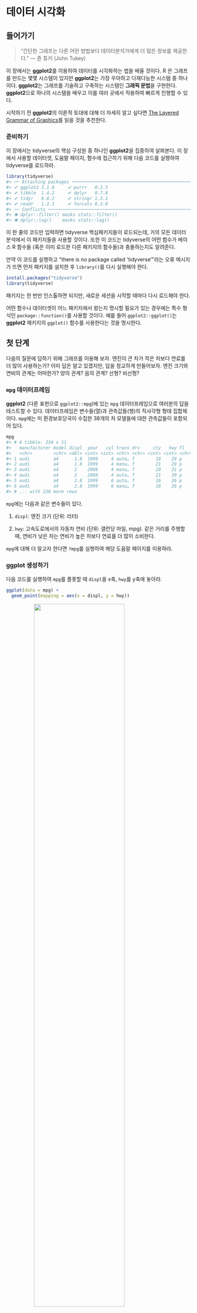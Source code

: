 
# 데이터 시각화

## 들어가기

> “간단한 그래프는 다른 어떤 방법보다 데이터분석가에게 
> 더 많은 정보를 제공한다.” — 죤 튜키 (John Tukey)


이 장에서는 **ggplot2**를 이용하여 데이터를 시각화하는 법을 배울 것이다. R 은 그래프를 만드는 몇몇 시스템이 있지만 **ggplot2**는 가장 우아하고 다재다능한 시스템 중 하나이다. **ggplot2**는 그래프를 기술하고 구축하는 시스템인 **그래픽 문법**을 구현한다. **ggplot2**으로 하나의 시스템을 배우고 이를 여러 곳에서 적용하여 빠르게 진행할 수 있다. 

시작하기 전 **ggplot2**의 이론적 토대에 대해 더 자세히 알고 싶다면 [The Layered Grammar of Graphics](http://vita.had.co.nz/papers/layered-grammar.pdf)를 읽을 것을 추천한다.  

### 준비하기

이 장에서는 tidyverse의 핵심 구성원 중 하나인 **ggplot2**을 집중하여 살펴본다. 이 장에서 사용할 데이터셋, 도움말 페이지, 함수에 접근하기 위해 다음 코드를 실행하여 tidyverse를 로드하라.  


```r
library(tidyverse)
#> ── Attaching packages ────────────────────────────────────────────────────────────────────────────────── tidyverse 1.2.1 ──
#> ✔ ggplot2 3.1.0     ✔ purrr   0.2.5
#> ✔ tibble  1.4.2     ✔ dplyr   0.7.8
#> ✔ tidyr   0.8.2     ✔ stringr 1.3.1
#> ✔ readr   1.2.1     ✔ forcats 0.3.0
#> ── Conflicts ───────────────────────────────────────────────────────────────────────────────────── tidyverse_conflicts() ──
#> ✖ dplyr::filter() masks stats::filter()
#> ✖ dplyr::lag()    masks stats::lag()
```

이 한 줄의 코드만 입력하면 tidyverse 핵심패키지들이 로드되는데, 거의 모든 데이터 분석에서 이 패키지들을 사용할 것이다. 또한 이 코드는 tidyverse의 어떤 함수가 베이스 R 함수들 (혹은 이미 로드한 다른 패키지의 함수들)과 충돌하는지도 알려준다. 

만약 이 코드를 실행하고 "there is no package called 'tidyverse’"라는 오류 메시지가 뜨면 먼저 패키지를 설치한 후 `library()`를 다시 실행해야 한다. 


```r
install.packages("tidyverse")
library(tidyverse)
```

패키지는 한 번만 인스톨하면 되지만, 새로운 세션을 시작할 때마다 다시 로드해야 한다. 

어떤 함수나 데이터셋이 어느 패키지에서 왔는지 명시할 필요가 있는 경우에는 특수 형식인 `package::function()`를 사용할 것이다. 예를 들어 `ggplot2::ggplot()`는 **ggplot2** 패키지의 `ggplot()` 함수를 사용한다는 것을 명시한다. 

## 첫 단계

다음의 질문에 답하기 위해 그래프를 이용해 보자. 엔진이 큰 차가 작은 차보다 연료를 더 많이 사용하는가? 이미 답은 알고 있겠지만, 답을 정교하게 만들어보자. 엔진 크기와 연비의 관계는 어떠한가? 양의 관계? 음의 관계? 선형? 비선형? 

### `mpg` 데이터프레임

**ggplot2** (다른 표현으로 `ggplot2::mpg`)에 있는 `mpg` 데이터프레임으로 여러분의 답을 테스트할 수 있다. 데이터프레임은 변수들(열)과 관측값들(행)의 직사각형 형태 집합체이다. `mpg`에는 미 환경보호당국이 수집한 38개의 차 모델들에 대한 관측값들이 포함되어 있다. 


```r
mpg
#> # A tibble: 234 x 11
#>   manufacturer model displ  year   cyl trans drv     cty   hwy fl    class
#>   <chr>        <chr> <dbl> <int> <int> <chr> <chr> <int> <int> <chr> <chr>
#> 1 audi         a4      1.8  1999     4 auto… f        18    29 p     comp…
#> 2 audi         a4      1.8  1999     4 manu… f        21    29 p     comp…
#> 3 audi         a4      2    2008     4 manu… f        20    31 p     comp…
#> 4 audi         a4      2    2008     4 auto… f        21    30 p     comp…
#> 5 audi         a4      2.8  1999     6 auto… f        16    26 p     comp…
#> 6 audi         a4      2.8  1999     6 manu… f        18    26 p     comp…
#> # ... with 228 more rows
```

`mpg`에는 다음과 같은 변수들이 있다. 

1. `displ`: 엔진 크기 (단위: 리터) 

1. `hwy`: 고속도로에서의 자동차 연비 (단위: 갤런당 마일, mpg). 같은 거리를 주행할 때, 연비가 낮은 차는 연비가 높은 차보다 연료를 더 많이 소비한다. 

`mpg`에 대해 더 알고자 한다면 `?mpg`를 실행하여 해당 도움말 페이지를 이용하라. 

### ggplot 생성하기

다음 코드를 실행하여 `mpg`를 플롯할 때 `displ`을 x축, `hwy`를 y축에 놓아라. 


```r
ggplot(data = mpg) + 
  geom_point(mapping = aes(x = displ, y = hwy))
```

<img src="visualize_files/figure-html/unnamed-chunk-4-1.png" width="70%" style="display: block; margin: auto;" />

이 플롯은 엔진 크기(`displ`)와 연비(`hwy`) 사이에 음의 관계가 있음을 보여준다. 다른 말로 하면 엔진이 큰 차들은 연료를 더 많이 사용한다. 이제 연비와 엔진 크기에 대한 여러분의 가설이 확인되거나 반증되었는가? 

 

**ggplot2**에서는 `ggplot()` 함수로 플롯을 시작한다. `ggplot()`을 하면 레이어를 추가시킬 수 있는 좌표 시스템이 생성된다. `ggplot()`의 첫 번째 인수는 그래프에서 사용할 데이터셋이다. 따라서 `ggplot(data = mpg)`를 하면 빈 그래프가 생성되지만, 그리 흥미로운 것이 아니므로 생략하겠다. 

 

그래프는 `ggplot()`에 레이어를 하나 이상 추가해서 완성된다. 함수 `geom_point()`는 플롯에 점 레이어를 추가하여 산점도를 생성한다. **ggplot2**에는 많은 geom 함수가 있는데, 각각은 플롯에 다른 유형의 레이어를 추가한다. 이 장에서 이 많은 함수를 모두 배울 것이다. 

 

**ggplot2**의 각각의 geom 함수에는 매핑 인수가 있다. 이 인수는 데이터셋의 변수들이 시각적 속성으로 어떻게 매핑될 지를 정의한다. 이 인수는 항상 `aes()`와 쌍을 이루는데, `aes()`의 `x, y` 인수는 x, y축으로 매핑될 변수를 지정한다. **ggplot2**는 매핑된 변수를 데이터 인수(우리 경우엔 `mpg`)에서 찾는다. 

### 그래프 작성 탬플릿

이제 이 코드를 **ggplot2**로 그래프를 만드는, 재사용 가능한 템플릿으로 바꿔보자. 그래프를 만들려면 다음의 코드에서 괄호 안의 부분을 해당되는 데이터셋, geom함수나 매핑모음으로 바꾸라. 


```r
ggplot(data = <DATA>) + 
  <GEOM_FUNCTION>(mapping = aes(<MAPPINGS>))
```

이 장의 나머지 부분에서는 이 템플릿을 완성하고 확장하여 다른 유형의 그래프들을 만드는 법을 살펴볼 것이다. `<MAPPINGS>` 부분부터 시작해보자. 


### 연습문제

1. `ggplot(data = mpg)`을 실행하라. 무엇이 나타나는가? 

1. `mpg`는 행이 몇 개인가? 열은 몇 개인가? 

1. `drv` 변수는 무엇을 나타내는가? `?mpg`로 도움말 페이지를 참고하여 알아보자. 

1. `hwy` 대 **cyl`의 산점도를 만들어라. 

1. `class` 대 `drv` 산점도를 만들면 어떻게 되는가? 이 플롯이 유용하지 않은 이유는 무엇인가? 

## Aesthetic mappings

> "그래프는 전혀 예상하지 못한 것을 보여줄 때 가장 큰 가치가 있다." - 죤 튜키

다음 플롯에서 한 그룹의 포인트들은(빨간색으로 강조) 선형 추세를 벗어나는 것 처럼 보인다. 이 차들은 예상한 것보다 더 높은 연비를 가진다. 이 차들을 어떻게 설명할 수 있을까?  


<img src="visualize_files/figure-html/unnamed-chunk-6-1.png" width="70%" style="display: block; margin: auto;" />

이 차들은 하이브리드 차라고 가설을 세워보자. 이 가설을 검정하는 방법으로 각 차의 <코드체>class</코드체> 값을 살펴보는 방법이 있다. <코드체>mpg</코드체> 데이터셋의 <코드체>class</코드체> 변수는 차를 소형, 중형, SUV 같은 그룹으로 분류한다. 이상점들이 하이브리드 차들이라면 소형이나 경차로 분류되었을 것이다. (이 데이터들은 하이브리드 트럭이나 SUV가 대중화되기 전에 수집되었음을 염두에 두자.) 

<코드체>class</코드체> 같은 세 번째 변수를 **aesthetics(aesthetic)**에 매핑하여 이차원 산점도에 추가할 수도 있다. aesthetics은 플롯에 객체들의 시각적 속성이다. aesthetics에는 포인트의 크기, 모양, 색상 같은 것들이 포함된다. aesthetics 속성 값을 변경하여 점을 (아래와 같이) 다른 방법으로 표시할 수 있다. 데이터를 설명할 때 ’값’이라는 용어를 이미 사용했으므로 aesthetics 속성을 설명할 때는 단어 ’수준(level)’이라는 용어를 사용하자. 여기에서는 크기, 모양, 색상의 수준을 변경하여 다음과 같이 점을 작게 혹은 삼각형이나 파란색으로 만들었다. 


<img src="visualize_files/figure-html/unnamed-chunk-7-1.png" width="70%" style="display: block; margin: auto;" />

플롯의 aesthetics를 데이터셋의 변수들에 매핑해서 데이터에 대한 정보를 전달할 수 있다. 예를 들어 점의 색상을 <코드체>class</코드체> 변수에 매핑하여 각 차의 차종을 나타낼 수 있다. 


```r
ggplot(data = mpg) + 
  geom_point(mapping = aes(x = displ, y = hwy, color = class))
```

<img src="visualize_files/figure-html/unnamed-chunk-8-1.png" width="70%" style="display: block; margin: auto;" />

(해들리처럼 영국식 영어를 선호한다면 <코드체>color</코드체> 대신 </코드체>colour</코드체>를 사용할 수도 있다.) 

aesthetics을 변수에 매핑하기 위해서는 <코드체>aes()</코드체> 내부에서 aesthetics 이름을 변수 이름과 연결해야 한다. **ggplot2**는 변수의 고유한 값에 aesthetics의 고유한 수준(여기서는 고유한 색상)을 자동으로 지정하는데, 이 과정을 **스케일링 (scaling)**이라고 한다. **ggplot2**는 어떤 수준이 어떤 값에 해당하는지를 설명하는 범례도 추가한다. 

플롯의 색상들을 보면 이상점 중 다수가 2인승 차임을 보여준다. 이 차들은 하이브리드 차가 아닌 것 같고, 놀랍게도 스포츠카들이다! 스포츠카들은 SUV와 픽업트럭처럼 엔진이 크지만, 차체가 중형차나 소형차처럼 작아서 연비가 좋다. 다시 생각해보면 이 차들은 엔진 크기가 컸기 때문에 하이브리드일 가능성이 낮다. 

위의 예제에서 <코드체>class</코드체> 변수를 색상 aesthetics에 매핑했지만 이 변수를 같은 방법으로 크기 aesthetics에 매핑할 수도 있다. 이 경우, 각 포인트의 정확한 크기는 차종을 나타낼 것이다. 여기서 **경고**가 뜨는데, 비순서 변수 (<코드체>class</코드체>)를 순서형 aesthetics (<코드체>size</코드체>)로 매핑하는 것은 좋은 생각이 아니기 때문이다. 


```r
ggplot(data = mpg) + 
  geom_point(mapping = aes(x = displ, y = hwy, size = class))
#> Warning: Using size for a discrete variable is not advised.
```

<img src="visualize_files/figure-html/unnamed-chunk-9-1.png" width="70%" style="display: block; margin: auto;" />

<코드체>class</코드체>를 **alpha** 심미성에 매핑할 수도 있었는데, 이는 포인트의 투명도 혹은 모양을 제어한다.


```r
# Left
ggplot(data = mpg) + 
  geom_point(mapping = aes(x = displ, y = hwy, alpha = class))

# Right
ggplot(data = mpg) + 
  geom_point(mapping = aes(x = displ, y = hwy, shape = class))
```

<img src="visualize_files/figure-html/unnamed-chunk-10-1.png" width="50%" /><img src="visualize_files/figure-html/unnamed-chunk-10-2.png" width="50%" />

What happened to the SUVs? ggplot2 will only use six shapes at a time. By default, additional groups will go unplotted when you use the shape aesthetic.

For each aesthetic, you use `aes()` to associate the name of the aesthetic with a variable to display. The `aes()` function gathers together each of the aesthetic mappings used by a layer and passes them to the layer's mapping argument. The syntax highlights a useful insight about `x` and `y`: the x and y locations of a point are themselves aesthetics, visual properties that you can map to variables to display information about the data. 

Once you map an aesthetic, ggplot2 takes care of the rest. It selects a reasonable scale to use with the aesthetic, and it constructs a legend that explains the mapping between levels and values. For x and y aesthetics, ggplot2 does not create a legend, but it creates an axis line with tick marks and a label. The axis line acts as a legend; it explains the mapping between locations and values.

You can also _set_ the aesthetic properties of your geom manually. For example, we can make all of the points in our plot blue:


```r
ggplot(data = mpg) + 
  geom_point(mapping = aes(x = displ, y = hwy), color = "blue")
```

<img src="visualize_files/figure-html/unnamed-chunk-11-1.png" width="70%" style="display: block; margin: auto;" />

Here, the color doesn't convey information about a variable, but only changes the appearance of the plot. To set an aesthetic manually, set the aesthetic by name as an argument of your geom function; i.e. it goes _outside_ of `aes()`. You'll need to pick a level that makes sense for that aesthetic:

* The name of a color as a character string.

* The size of a point in mm.

* The shape of a point as a number, as shown in Figure \@ref(fig:shapes).

<div class="figure" style="text-align: center">
<img src="visualize_files/figure-html/shapes-1.png" alt="R has 25 built in shapes that are identified by numbers. There are some seeming duplicates: for example, 0, 15, and 22 are all squares. The difference comes from the interaction of the `colour` and `fill` aesthetics. The hollow shapes (0--14) have a border determined by `colour`; the solid shapes (15--18) are filled with `colour`; the filled shapes (21--24) have a border of `colour` and are filled with `fill`." width="75%" />
<p class="caption">(\#fig:shapes)R has 25 built in shapes that are identified by numbers. There are some seeming duplicates: for example, 0, 15, and 22 are all squares. The difference comes from the interaction of the `colour` and `fill` aesthetics. The hollow shapes (0--14) have a border determined by `colour`; the solid shapes (15--18) are filled with `colour`; the filled shapes (21--24) have a border of `colour` and are filled with `fill`.</p>
</div>

### Exercises

1.  What's gone wrong with this code? Why are the points not blue?

    
    ```r
    ggplot(data = mpg) + 
      geom_point(mapping = aes(x = displ, y = hwy, color = "blue"))
    ```
    
    <img src="visualize_files/figure-html/unnamed-chunk-12-1.png" width="70%" style="display: block; margin: auto;" />
    
1.  Which variables in `mpg` are categorical? Which variables are continuous? 
    (Hint: type `?mpg` to read the documentation for the dataset). How
    can you see this information when you run `mpg`?

1.  Map a continuous variable to `color`, `size`, and `shape`. How do
    these aesthetics behave differently for categorical vs. continuous
    variables? 
    
1.  What happens if you map the same variable to multiple aesthetics? 

1.  What does the `stroke` aesthetic do? What shapes does it work with?
    (Hint: use `?geom_point`)
    
1.  What happens if you map an aesthetic to something other than a variable 
    name, like `aes(colour = displ < 5)`?  Note, you'll also need to specify x and y.

## Common problems

As you start to run R code, you're likely to run into problems. Don't worry --- it happens to everyone. I have been writing R code for years, and every day I still write code that doesn't work! 

Start by carefully comparing the code that you're running to the code in the book. R is extremely picky, and a misplaced character can make all the difference. Make sure that every `(` is matched with a `)` and every `"` is paired with another `"`. Sometimes you'll run the code and nothing happens. Check the left-hand of your console: if it's a `+`, it means that R doesn't think you've typed a complete expression and it's waiting for you to finish it. In this case, it's usually easy to start from scratch again by pressing ESCAPE to abort processing the current command.

One common problem when creating ggplot2 graphics is to put the `+` in the wrong place: it has to come at the end of the line, not the start. In other words, make sure you haven't accidentally written code like this:

```R
ggplot(data = mpg) 
+ geom_point(mapping = aes(x = displ, y = hwy))
```

If you're still stuck, try the help. You can get help about any R function by running `?function_name` in the console, or selecting the function name and pressing F1 in RStudio. Don't worry if the help doesn't seem that helpful - instead skip down to the examples and look for code that matches what you're trying to do.

If that doesn't help, carefully read the error message. Sometimes the answer will be buried there! But when you're new to R, the answer might be in the error message but you don't yet know how to understand it. Another great tool is Google: try googling the error message, as it's likely someone else has had the same problem, and has gotten help online.

## Facets

One way to add additional variables is with aesthetics. Another way, particularly useful for categorical variables, is to split your plot into __facets__, subplots that each display one subset of the data. 

To facet your plot by a single variable, use `facet_wrap()`. The first argument of `facet_wrap()` should be a formula, which you create with `~` followed by a variable name (here "formula" is the name of a data structure in R, not a synonym for "equation"). The variable that you pass to `facet_wrap()` should be discrete. 


```r
ggplot(data = mpg) + 
  geom_point(mapping = aes(x = displ, y = hwy)) + 
  facet_wrap(~ class, nrow = 2)
```

<img src="visualize_files/figure-html/unnamed-chunk-13-1.png" width="70%" style="display: block; margin: auto;" />

To facet your plot on the combination of two variables, add `facet_grid()` to your plot call. The first argument of `facet_grid()` is also a formula. This time the formula should contain two variable names separated by a `~`. 


```r
ggplot(data = mpg) + 
  geom_point(mapping = aes(x = displ, y = hwy)) + 
  facet_grid(drv ~ cyl)
```

<img src="visualize_files/figure-html/unnamed-chunk-14-1.png" width="70%" style="display: block; margin: auto;" />

If you prefer to not facet in the rows or columns dimension, use a `.` instead of a variable name, e.g. `+ facet_grid(. ~ cyl)`.

### Exercises

1.  What happens if you facet on a continuous variable?

1.  What do the empty cells in plot with `facet_grid(drv ~ cyl)` mean?
    How do they relate to this plot?
    
    
    ```r
    ggplot(data = mpg) + 
      geom_point(mapping = aes(x = drv, y = cyl))
    ```

1.  What plots does the following code make? What does `.` do?

    
    ```r
    ggplot(data = mpg) + 
      geom_point(mapping = aes(x = displ, y = hwy)) +
      facet_grid(drv ~ .)
    
    ggplot(data = mpg) + 
      geom_point(mapping = aes(x = displ, y = hwy)) +
      facet_grid(. ~ cyl)
    ```

1.  Take the first faceted plot in this section:

    
    ```r
    ggplot(data = mpg) + 
      geom_point(mapping = aes(x = displ, y = hwy)) + 
      facet_wrap(~ class, nrow = 2)
    ```
    
    What are the advantages to using faceting instead of the colour aesthetic?
    What are the disadvantages? How might the balance change if you had a 
    larger dataset?
    
1.  Read `?facet_wrap`. What does `nrow` do? What does `ncol` do? What other
    options control the layout of the individual panels? Why doesn't
    `facet_grid()` have `nrow` and `ncol` arguments?

1.  When using `facet_grid()` you should usually put the variable with more
    unique levels in the columns. Why?

## Geometric objects

How are these two plots similar? 

<img src="visualize_files/figure-html/unnamed-chunk-18-1.png" width="50%" /><img src="visualize_files/figure-html/unnamed-chunk-18-2.png" width="50%" />

Both plots contain the same x variable, the same y variable, and both describe the same data. But the plots are not identical. Each plot uses a different visual object to represent the data. In ggplot2 syntax, we say that they use different __geoms__.

A __geom__ is the geometrical object that a plot uses to represent data. People often describe plots by the type of geom that the plot uses. For example, bar charts use bar geoms, line charts use line geoms, boxplots use boxplot geoms, and so on. Scatterplots break the trend; they use the point geom. As we see above, you can use different geoms to plot the same data. The plot on the left uses the point geom, and the plot on the right uses the smooth geom, a smooth line fitted to the data. 

To change the geom in your plot, change the geom function that you add to `ggplot()`. For instance, to make the plots above, you can use this code:


```r
# left
ggplot(data = mpg) + 
  geom_point(mapping = aes(x = displ, y = hwy))

# right
ggplot(data = mpg) + 
  geom_smooth(mapping = aes(x = displ, y = hwy))
```

Every geom function in ggplot2 takes a `mapping` argument. However, not every aesthetic works with every geom. You could set the shape of a point, but you couldn't set the "shape" of a line. On the other hand, you _could_ set the linetype of a line. `geom_smooth()` will draw a different line, with a different linetype, for each unique value of the variable that you map to linetype.


```r
ggplot(data = mpg) + 
  geom_smooth(mapping = aes(x = displ, y = hwy, linetype = drv))
```

<img src="visualize_files/figure-html/unnamed-chunk-20-1.png" width="70%" style="display: block; margin: auto;" />

Here `geom_smooth()` separates the cars into three lines based on their `drv` value, which describes a car's drivetrain. One line describes all of the points with a `4` value, one line describes all of the points with an `f` value, and one line describes all of the points with an `r` value. Here, `4` stands for four-wheel drive, `f` for front-wheel drive, and `r` for rear-wheel drive.

If this sounds strange, we can make it more clear by overlaying the lines on top of the raw data and then coloring everything according to `drv`. 

<img src="visualize_files/figure-html/unnamed-chunk-21-1.png" width="70%" style="display: block; margin: auto;" />

Notice that this plot contains two geoms in the same graph! If this makes you excited, buckle up. We will learn how to place multiple geoms in the same plot very soon.

ggplot2 provides over 30 geoms, and extension packages provide even more (see <https://www.ggplot2-exts.org> for a sampling). The best way to get a comprehensive overview is the ggplot2 cheatsheet, which you can find at <http://rstudio.com/cheatsheets>. To learn more about any single geom, use help: `?geom_smooth`.

Many geoms, like `geom_smooth()`, use a single geometric object to display multiple rows of data. For these geoms, you can set the `group` aesthetic to a categorical variable to draw multiple objects. ggplot2 will draw a separate object for each unique value of the grouping variable. In practice, ggplot2 will automatically group the data for these geoms whenever you map an aesthetic to a discrete variable (as in the `linetype` example). It is convenient to rely on this feature because the group aesthetic by itself does not add a legend or distinguishing features to the geoms.


```r
ggplot(data = mpg) +
  geom_smooth(mapping = aes(x = displ, y = hwy))
              
ggplot(data = mpg) +
  geom_smooth(mapping = aes(x = displ, y = hwy, group = drv))
    
ggplot(data = mpg) +
  geom_smooth(
    mapping = aes(x = displ, y = hwy, color = drv),
    show.legend = FALSE
  )
```

<img src="visualize_files/figure-html/unnamed-chunk-22-1.png" width="33%" /><img src="visualize_files/figure-html/unnamed-chunk-22-2.png" width="33%" /><img src="visualize_files/figure-html/unnamed-chunk-22-3.png" width="33%" />

To display multiple geoms in the same plot, add multiple geom functions to `ggplot()`:


```r
ggplot(data = mpg) + 
  geom_point(mapping = aes(x = displ, y = hwy)) +
  geom_smooth(mapping = aes(x = displ, y = hwy))
```

<img src="visualize_files/figure-html/unnamed-chunk-23-1.png" width="70%" style="display: block; margin: auto;" />

This, however, introduces some duplication in our code. Imagine if you wanted to change the y-axis to display `cty` instead of `hwy`. You'd need to change the variable in two places, and you might forget to update one. You can avoid this type of repetition by passing a set of mappings to `ggplot()`. ggplot2 will treat these mappings as global mappings that apply to each geom in the graph.  In other words, this code will produce the same plot as the previous code:


```r
ggplot(data = mpg, mapping = aes(x = displ, y = hwy)) + 
  geom_point() + 
  geom_smooth()
```

If you place mappings in a geom function, ggplot2 will treat them as local mappings for the layer. It will use these mappings to extend or overwrite the global mappings _for that layer only_. This makes it possible to display different aesthetics in different layers.


```r
ggplot(data = mpg, mapping = aes(x = displ, y = hwy)) + 
  geom_point(mapping = aes(color = class)) + 
  geom_smooth()
```

<img src="visualize_files/figure-html/unnamed-chunk-25-1.png" width="70%" style="display: block; margin: auto;" />

You can use the same idea to specify different `data` for each layer. Here, our smooth line displays just a subset of the `mpg` dataset, the subcompact cars. The local data argument in `geom_smooth()` overrides the global data argument in `ggplot()` for that layer only.


```r
ggplot(data = mpg, mapping = aes(x = displ, y = hwy)) + 
  geom_point(mapping = aes(color = class)) + 
  geom_smooth(data = filter(mpg, class == "subcompact"), se = FALSE)
```

<img src="visualize_files/figure-html/unnamed-chunk-26-1.png" width="70%" style="display: block; margin: auto;" />

(You'll learn how `filter()` works in the chapter on data transformations: for now, just know that this command selects only the subcompact cars.)

### Exercises

1.  What geom would you use to draw a line chart? A boxplot? 
    A histogram? An area chart?

1.  Run this code in your head and predict what the output will look like.
    Then, run the code in R and check your predictions.
    
    
    ```r
    ggplot(data = mpg, mapping = aes(x = displ, y = hwy, color = drv)) + 
      geom_point() + 
      geom_smooth(se = FALSE)
    ```

1.  What does `show.legend = FALSE` do?  What happens if you remove it?  
    Why do you think I used it earlier in the chapter?

1.  What does the `se` argument to `geom_smooth()` do?


1.  Will these two graphs look different? Why/why not?

    
    ```r
    ggplot(data = mpg, mapping = aes(x = displ, y = hwy)) + 
      geom_point() + 
      geom_smooth()
    
    ggplot() + 
      geom_point(data = mpg, mapping = aes(x = displ, y = hwy)) + 
      geom_smooth(data = mpg, mapping = aes(x = displ, y = hwy))
    ```

1.  Recreate the R code necessary to generate the following graphs.
    
    <img src="visualize_files/figure-html/unnamed-chunk-29-1.png" width="50%" /><img src="visualize_files/figure-html/unnamed-chunk-29-2.png" width="50%" /><img src="visualize_files/figure-html/unnamed-chunk-29-3.png" width="50%" /><img src="visualize_files/figure-html/unnamed-chunk-29-4.png" width="50%" /><img src="visualize_files/figure-html/unnamed-chunk-29-5.png" width="50%" /><img src="visualize_files/figure-html/unnamed-chunk-29-6.png" width="50%" />

## Statistical transformations

Next, let's take a look at a bar chart. Bar charts seem simple, but they are interesting because they reveal something subtle about plots. Consider a basic bar chart, as drawn with `geom_bar()`. The following chart displays the total number of diamonds in the `diamonds` dataset, grouped by `cut`. The `diamonds` dataset comes in ggplot2 and contains information about ~54,000 diamonds, including the `price`, `carat`, `color`, `clarity`, and `cut` of each diamond. The chart shows that more diamonds are available with high quality cuts than with low quality cuts. 


```r
ggplot(data = diamonds) + 
  geom_bar(mapping = aes(x = cut))
```

<img src="visualize_files/figure-html/unnamed-chunk-30-1.png" width="70%" style="display: block; margin: auto;" />

On the x-axis, the chart displays `cut`, a variable from `diamonds`. On the y-axis, it displays count, but count is not a variable in `diamonds`! Where does count come from? Many graphs, like scatterplots, plot the raw values of your dataset. Other graphs, like bar charts, calculate new values to plot:

* bar charts, histograms, and frequency polygons bin your data 
  and then plot bin counts, the number of points that fall in each bin.

* smoothers fit a model to your data and then plot predictions from the
  model.

* boxplots compute a robust summary of the distribution and then display a 
  specially formatted box.

The algorithm used to calculate new values for a graph is called a __stat__, short for statistical transformation. The figure below describes how this process works with `geom_bar()`.

<img src="images/visualization-stat-bar.png" width="100%" style="display: block; margin: auto;" />

You can learn which stat a geom uses by inspecting the default value for the `stat` argument. For example, `?geom_bar` shows that the default value for `stat` is "count", which means that `geom_bar()` uses `stat_count()`. `stat_count()` is documented on the same page as `geom_bar()`, and if you scroll down you can find a section called "Computed variables". That describes how it computes two new variables: `count` and `prop`.

You can generally use geoms and stats interchangeably. For example, you can recreate the previous plot using `stat_count()` instead of `geom_bar()`:


```r
ggplot(data = diamonds) + 
  stat_count(mapping = aes(x = cut))
```

<img src="visualize_files/figure-html/unnamed-chunk-32-1.png" width="70%" style="display: block; margin: auto;" />

This works because every geom has a default stat; and every stat has a default geom. This means that you can typically use geoms without worrying about the underlying statistical transformation. There are three reasons you might need to use a stat explicitly:

1.  You might want to override the default stat. In the code below, I change 
    the stat of `geom_bar()` from count (the default) to identity. This lets 
    me map the height of the bars to the raw values of a $y$ variable. 
    Unfortunately when people talk about bar charts casually, they might be
    referring to this type of bar chart, where the height of the bar is already
    present in the data, or the previous bar chart where the height of the bar
    is generated by counting rows.
    
    
    ```r
    demo <- tribble(
      ~cut,         ~freq,
      "Fair",       1610,
      "Good",       4906,
      "Very Good",  12082,
      "Premium",    13791,
      "Ideal",      21551
    )
    
    ggplot(data = demo) +
      geom_bar(mapping = aes(x = cut, y = freq), stat = "identity")
    ```
    
    <img src="visualize_files/figure-html/unnamed-chunk-33-1.png" width="70%" style="display: block; margin: auto;" />
    
    (Don't worry that you haven't seen `<-` or `tribble()` before. You might be
    able to guess at their meaning from the context, and you'll learn exactly
    what they do soon!)

1.  You might want to override the default mapping from transformed variables
    to aesthetics. For example, you might want to display a bar chart of
    proportion, rather than count:
    
    
    ```r
    ggplot(data = diamonds) + 
      geom_bar(mapping = aes(x = cut, y = ..prop.., group = 1))
    ```
    
    <img src="visualize_files/figure-html/unnamed-chunk-34-1.png" width="70%" style="display: block; margin: auto;" />

    To find the variables computed by the stat, look for the help section
    titled "computed variables".
    
1.  You might want to draw greater attention to the statistical transformation
    in your code. For example, you might use `stat_summary()`, which
    summarises the y values for each unique x value, to draw 
    attention to the summary that you're computing:
    
    
    ```r
    ggplot(data = diamonds) + 
      stat_summary(
        mapping = aes(x = cut, y = depth),
        fun.ymin = min,
        fun.ymax = max,
        fun.y = median
      )
    ```
    
    <img src="visualize_files/figure-html/unnamed-chunk-35-1.png" width="70%" style="display: block; margin: auto;" />
    
ggplot2 provides over 20 stats for you to use. Each stat is a function, so you can get help in the usual way, e.g. `?stat_bin`. To see a complete list of stats, try the ggplot2 cheatsheet.

### Exercises

1.  What is the default geom associated with `stat_summary()`? How could
    you rewrite the previous plot to use that geom function instead of the 
    stat function?

1.  What does `geom_col()` do? How is it different to `geom_bar()`?

1.  Most geoms and stats come in pairs that are almost always used in 
    concert. Read through the documentation and make a list of all the 
    pairs. What do they have in common?

1.  What variables does `stat_smooth()` compute? What parameters control
    its behaviour?

1.  In our proportion bar chart, we need to set `group = 1`. Why? In other
    words what is the problem with these two graphs?
    
    
    ```r
    ggplot(data = diamonds) + 
      geom_bar(mapping = aes(x = cut, y = ..prop..))
    ggplot(data = diamonds) + 
      geom_bar(mapping = aes(x = cut, fill = color, y = ..prop..))
    ```
  

## Position adjustments

There's one more piece of magic associated with bar charts. You can colour a bar chart using either the `colour` aesthetic, or, more usefully, `fill`:


```r
ggplot(data = diamonds) + 
  geom_bar(mapping = aes(x = cut, colour = cut))
ggplot(data = diamonds) + 
  geom_bar(mapping = aes(x = cut, fill = cut))
```

<img src="visualize_files/figure-html/unnamed-chunk-37-1.png" width="50%" /><img src="visualize_files/figure-html/unnamed-chunk-37-2.png" width="50%" />

Note what happens if you map the fill aesthetic to another variable, like `clarity`: the bars are automatically stacked. Each colored rectangle represents a combination of `cut` and `clarity`.


```r
ggplot(data = diamonds) + 
  geom_bar(mapping = aes(x = cut, fill = clarity))
```

<img src="visualize_files/figure-html/unnamed-chunk-38-1.png" width="70%" style="display: block; margin: auto;" />

The stacking is performed automatically by the __position adjustment__ specified by the `position` argument. If you don't want a stacked bar chart, you can use one of three other options: `"identity"`, `"dodge"` or `"fill"`.

*   `position = "identity"` will place each object exactly where it falls in 
    the context of the graph. This is not very useful for bars, because it
    overlaps them. To see that overlapping we either need to make the bars
    slightly transparent by setting `alpha` to a small value, or completely
    transparent by setting `fill = NA`.
    
    
    ```r
    ggplot(data = diamonds, mapping = aes(x = cut, fill = clarity)) + 
      geom_bar(alpha = 1/5, position = "identity")
    ggplot(data = diamonds, mapping = aes(x = cut, colour = clarity)) + 
      geom_bar(fill = NA, position = "identity")
    ```
    
    <img src="visualize_files/figure-html/unnamed-chunk-39-1.png" width="50%" /><img src="visualize_files/figure-html/unnamed-chunk-39-2.png" width="50%" />
    
    The identity position adjustment is more useful for 2d geoms, like points,
    where it is the default.
    
*   `position = "fill"` works like stacking, but makes each set of stacked bars
    the same height. This makes it easier to compare proportions across 
    groups.

    
    ```r
    ggplot(data = diamonds) + 
      geom_bar(mapping = aes(x = cut, fill = clarity), position = "fill")
    ```
    
    <img src="visualize_files/figure-html/unnamed-chunk-40-1.png" width="70%" style="display: block; margin: auto;" />

*   `position = "dodge"` places overlapping objects directly _beside_ one 
    another. This makes it easier to compare individual values.

    
    ```r
    ggplot(data = diamonds) + 
      geom_bar(mapping = aes(x = cut, fill = clarity), position = "dodge")
    ```
    
    <img src="visualize_files/figure-html/unnamed-chunk-41-1.png" width="70%" style="display: block; margin: auto;" />

There's one other type of adjustment that's not useful for bar charts, but it can be very useful for scatterplots. Recall our first scatterplot. Did you notice that the plot displays only 126 points, even though there are 234 observations in the dataset?

<img src="visualize_files/figure-html/unnamed-chunk-42-1.png" width="70%" style="display: block; margin: auto;" />

The values of `hwy` and `displ` are rounded so the points appear on a grid and many points overlap each other. This problem is known as __overplotting__. This arrangement makes it hard to see where the mass of the data is. Are the data points spread equally throughout the graph, or is there one special combination of `hwy` and `displ` that contains 109 values? 

You can avoid this gridding by setting the position adjustment to "jitter".  `position = "jitter"` adds a small amount of random noise to each point. This spreads the points out because no two points are likely to receive the same amount of random noise.


```r
ggplot(data = mpg) + 
  geom_point(mapping = aes(x = displ, y = hwy), position = "jitter")
```

<img src="visualize_files/figure-html/unnamed-chunk-43-1.png" width="70%" style="display: block; margin: auto;" />

Adding randomness seems like a strange way to improve your plot, but while it makes your graph less accurate at small scales, it makes your graph _more_ revealing at large scales. Because this is such a useful operation, ggplot2 comes with a shorthand for `geom_point(position = "jitter")`: `geom_jitter()`.

To learn more about a position adjustment, look up the help page associated with each adjustment: `?position_dodge`, `?position_fill`, `?position_identity`, `?position_jitter`, and `?position_stack`.

### Exercises

1.  What is the problem with this plot? How could you improve it?

    
    ```r
    ggplot(data = mpg, mapping = aes(x = cty, y = hwy)) + 
      geom_point()
    ```
    
    <img src="visualize_files/figure-html/unnamed-chunk-44-1.png" width="70%" style="display: block; margin: auto;" />

1.  What parameters to `geom_jitter()` control the amount of jittering?

1.  Compare and contrast `geom_jitter()` with `geom_count()`.

1.  What's the default position adjustment for `geom_boxplot()`? Create
    a visualisation of the `mpg` dataset that demonstrates it.

## Coordinate systems

Coordinate systems are probably the most complicated part of ggplot2. The default coordinate system is the Cartesian coordinate system where the x and y positions act independently to determine the location of each point. There are a number of other coordinate systems that are occasionally helpful.

*   `coord_flip()` switches the x and y axes. This is useful (for example),
    if you want horizontal boxplots. It's also useful for long labels: it's
    hard to get them to fit without overlapping on the x-axis.
    
    
    ```r
    ggplot(data = mpg, mapping = aes(x = class, y = hwy)) + 
      geom_boxplot()
    ggplot(data = mpg, mapping = aes(x = class, y = hwy)) + 
      geom_boxplot() +
      coord_flip()
    ```
    
    <img src="visualize_files/figure-html/unnamed-chunk-45-1.png" width="50%" /><img src="visualize_files/figure-html/unnamed-chunk-45-2.png" width="50%" />

*   `coord_quickmap()` sets the aspect ratio correctly for maps. This is very
    important if you're plotting spatial data with ggplot2 (which unfortunately
    we don't have the space to cover in this book).

    
    ```r
    nz <- map_data("nz")
    
    ggplot(nz, aes(long, lat, group = group)) +
      geom_polygon(fill = "white", colour = "black")
    
    ggplot(nz, aes(long, lat, group = group)) +
      geom_polygon(fill = "white", colour = "black") +
      coord_quickmap()
    ```
    
    <img src="visualize_files/figure-html/unnamed-chunk-46-1.png" width="50%" /><img src="visualize_files/figure-html/unnamed-chunk-46-2.png" width="50%" />

*   `coord_polar()` uses polar coordinates. Polar coordinates reveal an 
    interesting connection between a bar chart and a Coxcomb chart.
    
    
    ```r
    bar <- ggplot(data = diamonds) + 
      geom_bar(
        mapping = aes(x = cut, fill = cut), 
        show.legend = FALSE,
        width = 1
      ) + 
      theme(aspect.ratio = 1) +
      labs(x = NULL, y = NULL)
    
    bar + coord_flip()
    bar + coord_polar()
    ```
    
    <img src="visualize_files/figure-html/unnamed-chunk-47-1.png" width="50%" /><img src="visualize_files/figure-html/unnamed-chunk-47-2.png" width="50%" />

### Exercises

1.  Turn a stacked bar chart into a pie chart using `coord_polar()`.

1.  What does `labs()` do? Read the documentation.

1.  What's the difference between `coord_quickmap()` and `coord_map()`?

1.  What does the plot below tell you about the relationship between city
    and highway mpg? Why is `coord_fixed()` important? What does 
    `geom_abline()` do?
    
    
    ```r
    ggplot(data = mpg, mapping = aes(x = cty, y = hwy)) +
      geom_point() + 
      geom_abline() +
      coord_fixed()
    ```
    
    <img src="visualize_files/figure-html/unnamed-chunk-48-1.png" width="50%" style="display: block; margin: auto;" />

## The layered grammar of graphics

In the previous sections, you learned much more than how to make scatterplots, bar charts, and boxplots. You learned a foundation that you can use to make _any_ type of plot with ggplot2. To see this, let's add position adjustments, stats, coordinate systems, and faceting to our code template:

```
ggplot(data = <DATA>) + 
  <GEOM_FUNCTION>(
     mapping = aes(<MAPPINGS>),
     stat = <STAT>, 
     position = <POSITION>
  ) +
  <COORDINATE_FUNCTION> +
  <FACET_FUNCTION>
```

Our new template takes seven parameters, the bracketed words that appear in the template. In practice, you rarely need to supply all seven parameters to make a graph because ggplot2 will provide useful defaults for everything except the data, the mappings, and the geom function.

The seven parameters in the template compose the grammar of graphics, a formal system for building plots. The grammar of graphics is based on the insight that you can uniquely describe _any_ plot as a combination of a dataset, a geom, a set of mappings, a stat, a position adjustment, a coordinate system, and a faceting scheme. 

To see how this works, consider how you could build a basic plot from scratch: you could start with a dataset and then transform it into the information that you want to display (with a stat).

<img src="images/visualization-grammar-1.png" width="100%" style="display: block; margin: auto;" />

Next, you could choose a geometric object to represent each observation in the transformed data. You could then use the aesthetic properties of the geoms to represent variables in the data. You would map the values of each variable to the levels of an aesthetic.

<img src="images/visualization-grammar-2.png" width="100%" style="display: block; margin: auto;" />

You'd then select a coordinate system to place the geoms into. You'd use the location of the objects (which is itself an aesthetic property) to display the values of the x and y variables. At that point, you would have a complete graph, but you could further adjust the positions of the geoms within the coordinate system (a position adjustment) or split the graph into subplots (faceting). You could also extend the plot by adding one or more additional layers, where each additional layer uses a dataset, a geom, a set of mappings, a stat, and a position adjustment.

<img src="images/visualization-grammar-3.png" width="100%" style="display: block; margin: auto;" />

You could use this method to build _any_ plot that you imagine. In other words, you can use the code template that you've learned in this chapter to build hundreds of thousands of unique plots.
